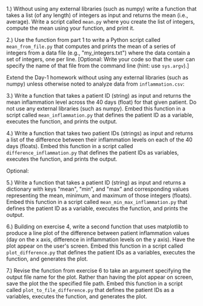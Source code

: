 1.) Without using any external libraries (such as numpy) write a function that takes a list (of any length) of integers as input and returns the mean (i.e., average). Write a script called `mean.py` where you create the list of integers, compute the mean using your function, and print it. 

2.) Use the function from part 1 to write a Python script called `mean_from_file.py` that computes and prints the mean of a series of integers from a data file (e.g., "my_integers.txt") where the data contain a set of integers, one per line. [Optional: Write your code so that the user can specify the name of that file from the command line (hint: use `sys.argv`).]

Extend the Day-1 homework without using any external libraries (such as numpy) unless otherwise noted to analyze data from `inflammation.csv`:

3.) Write a function that takes a patient ID (string) as input and returns the mean inflammation level across the 40 days (float) for that given patient. Do not use any external libraries (such as numpy). Embed this function in a script called `mean_inflammation.py` that defines the patient ID as a variable, executes the function, and prints the output.

4.) Write a function that takes two patient IDs (strings) as input and returns a list of the difference between their inflammation levels on each of the 40 days (floats). Embed this function in a script called `difference_inflammation.py` that defines the patient IDs as variables, executes the function, and prints the output.

Optional:

5.) Write a function that takes a patient ID (string) as input and returns a dictionary with keys "mean", "min", and "max" and corresponding values representing the mean, minimum, and maximum of those integers (floats). Embed this function in a script called `mean_min_max_inflammation.py` that defines the patient ID as a variable, executes the function, and prints the output.

6.) Building on exercise 4, write a second function that uses matplotlib to produce a line plot of the difference between patient inflammation values (day on the x axis, difference in inflammation levels on the y axis). Have the plot appear on the user's screen. Embed this function in a script called `plot_difference.py` that defines the patient IDs as a variables, executes the function, and generates the plot.

7.) Revise the function from exercise 6 to take an argument specifying the output file name for the plot. Rather than having the plot appear on screen, save the plot the the specified file path. Embed this function in a script called `plot_to_file_difference.py` that defines the patient IDs as a variables, executes the function, and generates the plot.

